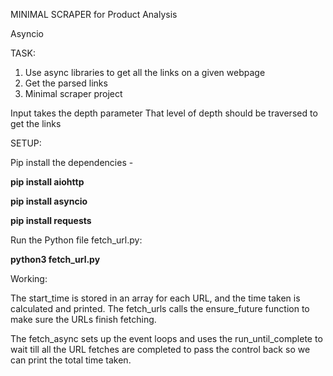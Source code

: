 MINIMAL SCRAPER for Product Analysis

Asyncio

TASK:
1. Use async libraries to get all the links on a given webpage
2. Get the parsed links
3. Minimal scraper project



Input takes the depth parameter
That level of depth should be traversed to get the links

 
 
 
SETUP:
 
Pip install the dependencies - 
 
**pip install aiohttp**

**pip install asyncio**

**pip install requests**
 
 
Run the Python file fetch_url.py:
 
**python3 fetch_url.py**
 
Working:
 
The start_time is stored in an array for each URL, and the time taken is calculated and printed. The fetch_urls calls the ensure_future function to make sure the URLs finish fetching.

The fetch_async sets up the event loops and uses the run_until_complete to wait till all the URL fetches are completed to pass the control back so we can print the total time taken.


